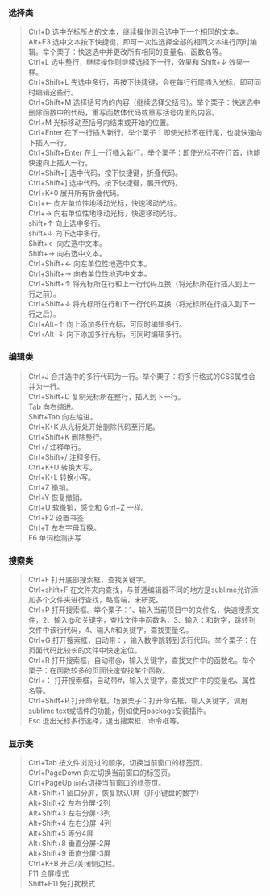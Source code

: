 ### 选择类    
  
   > Ctrl+D 选中光标所占的文本，继续操作则会选中下一个相同的文本。  
   > Alt+F3 选中文本按下快捷键，即可一次性选择全部的相同文本进行同时编辑。举个栗子：快速选中并更改所有相同的变量名、函数名等。  
   > Ctrl+L 选中整行，继续操作则继续选择下一行，效果和 Shift+↓ 效果一样。  
   > Ctrl+Shift+L 先选中多行，再按下快捷键，会在每行行尾插入光标，即可同时编辑这些行。  
   > Ctrl+Shift+M 选择括号内的内容（继续选择父括号）。举个栗子：快速选中删除函数中的代码，重写函数体代码或重写括号内里的内容。  
   > Ctrl+M 光标移动至括号内结束或开始的位置。  
   > Ctrl+Enter 在下一行插入新行。举个栗子：即使光标不在行尾，也能快速向下插入一行。  
   > Ctrl+Shift+Enter 在上一行插入新行。举个栗子：即使光标不在行首，也能快速向上插入一行。  
   > Ctrl+Shift+[ 选中代码，按下快捷键，折叠代码。  
   > Ctrl+Shift+] 选中代码，按下快捷键，展开代码。  
   > Ctrl+K+0 展开所有折叠代码。  
   > Ctrl+← 向左单位性地移动光标，快速移动光标。  
   > Ctrl+→ 向右单位性地移动光标，快速移动光标。  
   > shift+↑ 向上选中多行。  
   > shift+↓ 向下选中多行。  
   > Shift+← 向左选中文本。  
   > Shift+→ 向右选中文本。  
   > Ctrl+Shift+← 向左单位性地选中文本。  
   > Ctrl+Shift+→ 向右单位性地选中文本。  
   > Ctrl+Shift+↑ 将光标所在行和上一行代码互换（将光标所在行插入到上一行之前）。  
   > Ctrl+Shift+↓ 将光标所在行和下一行代码互换（将光标所在行插入到下一行之后）。  
   > Ctrl+Alt+↑ 向上添加多行光标，可同时编辑多行。  
   > Ctrl+Alt+↓ 向下添加多行光标，可同时编辑多行。  
  
  
### 编辑类    
  
   > Ctrl+J 合并选中的多行代码为一行。举个栗子：将多行格式的CSS属性合并为一行。  
   > Ctrl+Shift+D  复制光标所在整行，插入到下一行。  
   > Tab 向右缩进。  
   > Shift+Tab 向左缩进。  
   > Ctrl+K+K 从光标处开始删除代码至行尾。  
   > Ctrl+Shift+K 删除整行。  
   > Ctrl+/ 注释单行。  
   > Ctrl+Shift+/ 注释多行。  
   > Ctrl+K+U 转换大写。  
   > Ctrl+K+L 转换小写。  
   > Ctrl+Z 撤销。  
   > Ctrl+Y 恢复撤销。  
   > Ctrl+U 软撤销，感觉和 Gtrl+Z 一样。  
   > Ctrl+F2 设置书签  
   > Ctrl+T 左右字母互换。  
   > F6 单词检测拼写  
  
  
  
### 搜索类    
  
   > Ctrl+F 打开底部搜索框，查找关键字。  
   > Ctrl+shift+F 在文件夹内查找，与普通编辑器不同的地方是sublime允许添加多个文件夹进行查找，略高端，未研究。  
   > Ctrl+P 打开搜索框。举个栗子：1、输入当前项目中的文件名，快速搜索文件，2、输入@和关键字，查找文件中函数名，3、输入：和数字，跳转到文件中该行代码，4、输入#和关键字，查找变量名。  
   > Ctrl+G 打开搜索框，自动带：，输入数字跳转到该行代码。举个栗子：在页面代码比较长的文件中快速定位。  
   > Ctrl+R 打开搜索框，自动带@，输入关键字，查找文件中的函数名。举个栗子：在函数较多的页面快速查找某个函数。  
   > Ctrl+： 打开搜索框，自动带#，输入关键字，查找文件中的变量名、属性名等。  
   > Ctrl+Shift+P 打开命令框。场景栗子：打开命名框，输入关键字，调用sublime text或插件的功能，例如使用package安装插件。  
   > Esc 退出光标多行选择，退出搜索框，命令框等。  
  
  
  
### 显示类    
  
   > Ctrl+Tab 按文件浏览过的顺序，切换当前窗口的标签页。  
   > Ctrl+PageDown 向左切换当前窗口的标签页。  
   > Ctrl+PageUp 向右切换当前窗口的标签页。  
   > Alt+Shift+1 窗口分屏，恢复默认1屏（非小键盘的数字）  
   > Alt+Shift+2 左右分屏-2列  
   > Alt+Shift+3 左右分屏-3列  
   > Alt+Shift+4 左右分屏-4列  
   > Alt+Shift+5 等分4屏  
   > Alt+Shift+8 垂直分屏-2屏  
   > Alt+Shift+9 垂直分屏-3屏  
   > Ctrl+K+B 开启/关闭侧边栏。  
   > F11 全屏模式  
   > Shift+F11 免打扰模式  
  
